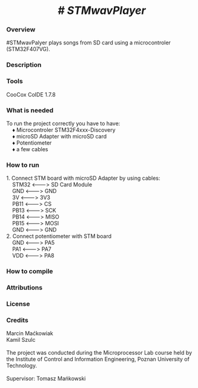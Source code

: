  <center> <h1> <b><i> # STMwavPlayer </i></b> </h1> </center>
  <h3> Overview </h3>
  #STMwavPalyer plays songs from SD card using a microcontroler (STM32F407VG).
 <h3> Description </h3>
 <h3> Tools </h3>
 CooCox CoIDE 1.7.8
 <h3> What is needed </h3>
 To run the project correctly you have to have: <br> 
 &nbsp;&nbsp;&nbsp; &#9830; Microcontroler STM32F4xxx-Discovery <br>
 &nbsp;&nbsp;&nbsp; &#9830; microSD Adapter with microSD card <br>
 &nbsp;&nbsp;&nbsp; &#9830; Potentiometer <br>
 &nbsp;&nbsp;&nbsp; &#9830; a few cables <br>
 <h3> How to run </h3>
 1. Connect STM board with microSD Adapter by using cables: <br>
&nbsp;&nbsp;&nbsp; STM32 <---> SD Card Module <br>
&nbsp;&nbsp;&nbsp; GND <---> GND <br>
&nbsp;&nbsp;&nbsp; 3V <---> 3V3 <br>
&nbsp;&nbsp;&nbsp; PB11 <---> CS <br>
&nbsp;&nbsp;&nbsp; PB13 <---> SCK <br>
&nbsp;&nbsp;&nbsp; PB14 <---> MISO <br>
&nbsp;&nbsp;&nbsp; PB15 <---> MOSI <br>
&nbsp;&nbsp;&nbsp; GND <---> GND <br>
2. Connect potentiometer with STM board <br>
&nbsp;&nbsp;&nbsp; GND <---> PA5 <br>
&nbsp;&nbsp;&nbsp; PA1 <---> PA7 <br>
&nbsp;&nbsp;&nbsp; VDD <---> PA8 <br>
 
<h3> How to compile </h3>

<h3> Attributions </h3>
<h3> License </h3>
<h3> Credits </h3>
 Marcin Maćkowiak <br>
 Kamil Szulc
<br>
<br>
The project was conducted during the Microprocessor Lab course held by the Institute of Control and Information Engineering, Poznan University of Technology.
<br>
<br>
Supervisor: Tomasz Mańkowski
 
 
 
